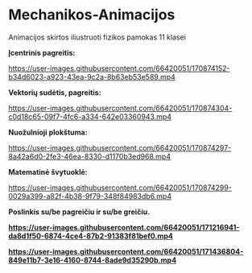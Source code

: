 # Mechanikos-Animacijos
Animacijos skirtos iliustruoti fizikos pamokas 11 klasei

<b>Įcentrinis pagreitis:</b>

https://user-images.githubusercontent.com/66420051/170874152-b34d6023-a923-43ea-9c2a-8b63eb53e589.mp4

<b>Vektorių sudėtis, pagreitis:</b>

https://user-images.githubusercontent.com/66420051/170874304-c0d18c65-09f7-4fc6-a334-642e03360943.mp4

<b>Nuožulnioji plokštuma:</b>

https://user-images.githubusercontent.com/66420051/170874297-8a42a6d0-2fe3-46ea-8330-d1170b3ed968.mp4

<b>Matematinė švytuoklė:</b>

https://user-images.githubusercontent.com/66420051/170874299-0029a399-a82f-4b38-9f79-348f84983db6.mp4

<b> Poslinkis su/be pagreičiu ir su/be greičiu.
  
https://user-images.githubusercontent.com/66420051/171216941-da8d1f50-6874-4ce4-87b2-91383f81bef0.mp4
  

https://user-images.githubusercontent.com/66420051/171436804-849e11b7-3e16-4160-8744-8ade9d35290b.mp4

